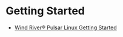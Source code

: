 # Getting Started



- [Wind River®
Pulsar Linux
Getting Started](https://knowledge.windriver.com/@api/deki/files/242263/wr_pulsar_linux_getting_started_70.pdf)